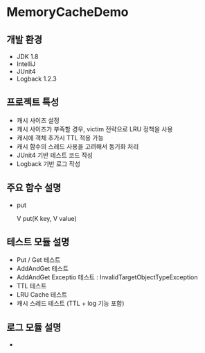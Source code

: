 # MemoryCacheDemo


## 개발 환경
* JDK 1.8
* IntelliJ
* JUnit4
* Logback 1.2.3


## 프로젝트 특성
* 캐시 사이즈 설정
* 캐시 사이즈가 부족할 경우, victim 전략으로 LRU 정책을 사용
* 캐시에 객체 추가시 TTL 적용 가능
* 캐시 함수의 스레드 사용을 고려해서 동기화 처리
* JUnit4 기반 테스트 코드 작성
* Logback 기반 로그 작성


## 주요 함수 설명
* put
    
    V put(K key, V value)
    

## 테스트 모듈 설명
* Put / Get 테스트
* AddAndGet 테스트
* AddAndGet Exceptio 테스트 : InvalidTargetObjectTypeException
* TTL 테스트
* LRU Cache 테스트
* 캐시 스레드 테스트 (TTL + log 기능 포함)


## 로그 모듈 설명
*
